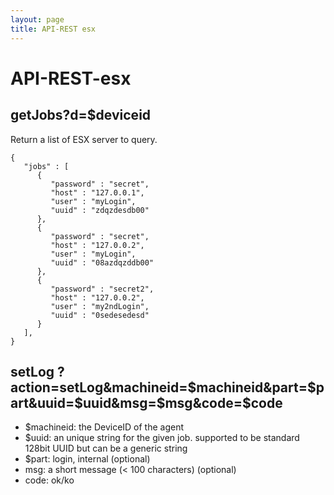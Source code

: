 ```yaml
---
layout: page
title: API-REST esx
---
```


#  API-REST-esx

##  getJobs?d=$deviceid

Return a list of ESX server to query.

    {
       "jobs" : [
          {
             "password" : "secret",
             "host" : "127.0.0.1",
             "user" : "myLogin",
             "uuid" : "zdqzdesdb00"
          },
          {
             "password" : "secret",
             "host" : "127.0.0.2",
             "user" : "myLogin",
             "uuid" : "08azdqzddb00"
          },
          {
             "password" : "secret2",
             "host" : "127.0.0.2",
             "user" : "my2ndLogin",
             "uuid" : "0sedesedesd"
          }
       ],
    }

##  setLog ?action=setLog&machineid=$machineid&part=$part&uuid=$uuid&msg=$msg&code=$code

* $machineid: the DeviceID of the agent
* $uuid: an unique string for the given job. supported to be standard 128bit UUID but can be a generic string
* $part: login, internal (optional)
* msg: a short message (< 100 characters) (optional)
* code: ok/ko


